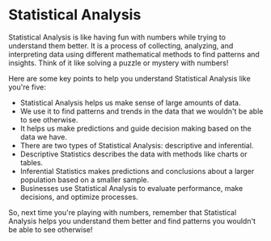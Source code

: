 # Statistical Analysis

Statistical Analysis is like having fun with numbers while trying to understand them better. It is a process of collecting, analyzing, and interpreting data using different mathematical methods to find patterns and insights. Think of it like solving a puzzle or mystery with numbers! 

Here are some key points to help you understand Statistical Analysis like you're five: 

* Statistical Analysis helps us make sense of large amounts of data. 
* We use it to find patterns and trends in the data that we wouldn't be able to see otherwise. 
* It helps us make predictions and guide decision making based on the data we have. 
* There are two types of Statistical Analysis: descriptive and inferential. 
* Descriptive Statistics describes the data with methods like charts or tables. 
* Inferential Statistics makes predictions and conclusions about a larger population based on a smaller sample. 
* Businesses use Statistical Analysis to evaluate performance, make decisions, and optimize processes. 

So, next time you're playing with numbers, remember that Statistical Analysis helps you understand them better and find patterns you wouldn't be able to see otherwise!
